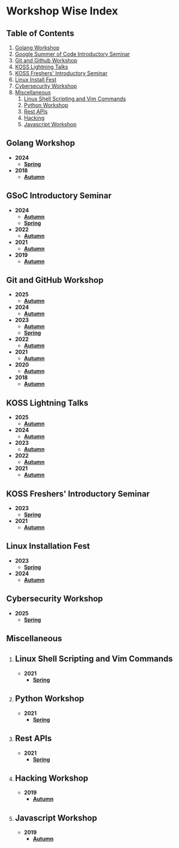 # Workshop Wise Index

## Table of Contents

1. [Golang Workshop](#golang-workshop)
1. [Google Summer of Code Introductory Seminar](#gsoc-introductory-seminar)
1. [Git and Github Workshop](#git-and-github-workshop)
1. [KOSS Lightning Talks](#koss-lightning-talks)
1. [KOSS Freshers' Introductory Seminar](#koss-freshers-introductory-seminar)
1. [Linux Install Fest](#linux-installation-fest)
1. [Cybersecurity Workshop](#ctf-workshop)
1. [Miscellaneous](#miscellaneous)
   1. [Linux Shell Scripting and Vim Commands](#linux-shell-scripting-and-vim-commands)
   1. [Python Workshop](#python-workshop)
   1. [Rest APIs](#rest-apis)
   1. [Hacking](#hacking-workshop)
   1. [Javascript Workshop](#javascript-workshop)

## Golang Workshop

- **2024**
  - [**Spring**](./2024/Spring/golang-workshop)
- **2018**
  - [**Autumn**](./2018/Autumn/golang)

## GSoC Introductory Seminar

- **2024**
  - [**Autumn**](./2024/Autumn/GSoC-Intro-Seminar)
  - [**Spring**](./2024/Spring/GSoC-Intro-Sem)
- **2022**
  - [**Autumn**](./2022/Autumn/GSoC-Intro-Seminar)
- **2021**
  - [**Autumn**](./2021/Autumn/GSoC-Intro-Sem)
- **2019**
  - [**Autumn**](./2019/Autumn/GSoC-Intro-Sem)

## Git and GitHub Workshop

- **2025**
  - [**Autumn**](./2025/Autumn/Git-GitHub)
- **2024**
  - [**Autumn**](./2024/Autumn/Git-GitHub) 
- **2023**
  - [**Autumn**](./2023/Autumn/Git-github)
  - [**Spring**](./2023/Spring/Git-github)
- **2022**
  - [**Autumn**](./2022/Autumn/Git-github)
- **2021**
  - [**Autumn**](./2021/Autumn/Git-github)
- **2020**
  - [**Autumn**](./2020/Autumn/git-github)
- **2018**
  - [**Autumn**](./2018/Autumn/git-github)

## KOSS Lightning Talks
- **2025**
  - [**Autumn**](./2025/Autumn/Lightning-Talks)
- **2024**
  - [**Autumn**](./2024/Autumn/Lightning-Talks)
- **2023**
  - [**Autumn**](./2023/Autumn/Lightning-Talks)
- **2022**
  - [**Autumn**](./2022/Autumn/Lightning-Talks)
- **2021**
  - [**Autumn**](./2021/Autumn/Lightning-Talks)

## KOSS Freshers' Introductory Seminar

- **2023**
  - [**Spring**](./2023/Spring/KOSS-Intro-Sem)
- **2021**
  - [**Autumn**](./2021/Autumn/KOSS-Intro-Sem)

## Linux Installation Fest

- **2023**
  - [**Spring**](./2023/Spring/Ubuntu-Install-Fest)
- **2024**
  - [**Autumn**](./2024/Autumn/Linux-Install-Fest/)

## Cybersecurity Workshop

- **2025**
  - [**Spring**](./2025/Spring/CTF-workshop)

## Miscellaneous

1. ## Linux Shell Scripting and Vim Commands
   - **2021**
     - [**Spring**](./2021/Spring/Linux-Shell-and-VIM)
1. ## Python Workshop
   - **2021**
     - [**Spring**](./2021/Spring/Python-Basic-&-Advanced)
1. ## Rest APIs
   - **2021**
     - [**Spring**](./2021/Spring/REST-APIs-in-Flask)
1. ## Hacking Workshop
   - **2019**
     - [**Autumn**](./2019/Autumn/hacking)
1. ## Javascript Workshop
   - **2019**
     - [**Autumn**](./2019/Autumn/javascript)
